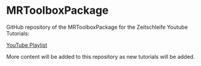 # MRToolboxPackage

 GitHub repository of the MRToolboxPackage for the Zeitschleife Youtube Tutorials:
 
 [YouTube Playlist](https://github.com/MIB1700/MRToolboxPackage_tutorials)

More content will be added to this repository as new tutorials will be added.

